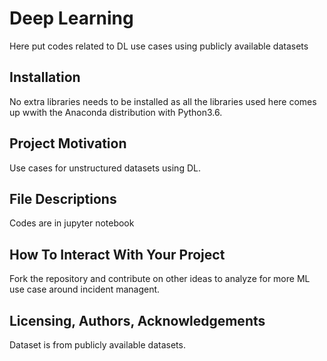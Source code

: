 # Deep Learning 

Here put codes related to DL use cases using publicly available datasets

## Installation

No extra libraries needs to be installed as all the libraries used here comes up wwith the Anaconda distribution with Python3.6.

## Project Motivation 

Use cases for unstructured datasets using DL.

## File Descriptions 

Codes are in jupyter notebook

## How To Interact With Your Project 

Fork the repository and contribute on other ideas to analyze for more ML use case around incident managent.

## Licensing, Authors, Acknowledgements 

Dataset is from publicly available datasets.

